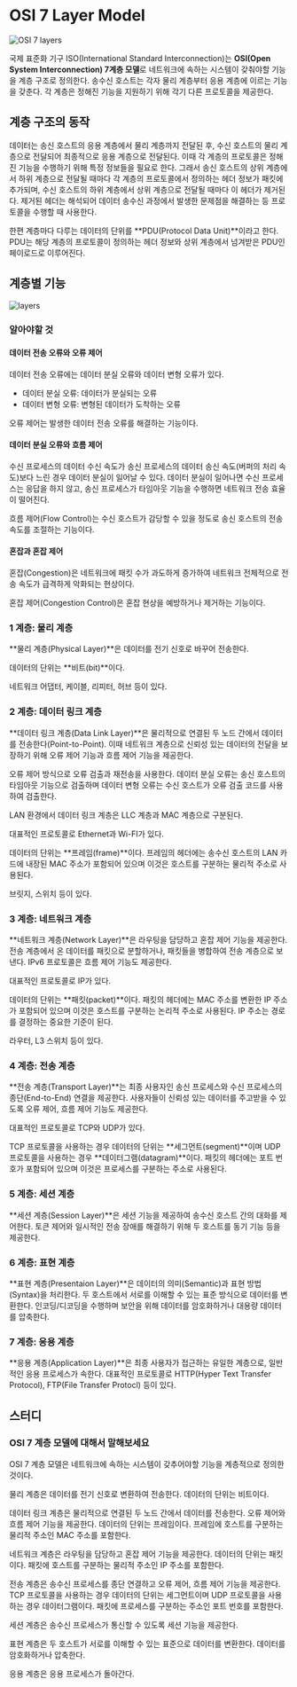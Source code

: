 # OSI 7 Layer Model

![OSI 7 layers](http://wiki.hash.kr/images/7/71/OSI_7_%EA%B3%84%EC%B8%B5.jpg)

국제 표준화 기구 ISO(International Standard Interconnection)는 **OSI(Open System Interconnection) 7계층 모델**로 네트워크에 속하는 시스템이 갖춰야할 기능을 계층 구조로 정의한다. 송수신 호스트는 각자 물리 계층부터 응용 계층에 이르는 기능을 갖춘다. 각 계층은 정해진 기능을 지원하기 위해 각기 다른 프로토콜을 제공한다.

 

## 계층 구조의 동작

데이터는 송신 호스트의 응용 계층에서 물리 계층까지 전달된 후, 수신 호스트의 물리 계층으로 전달되어 최종적으로 응용 계층으로 전달된다. 이때 각 계층의 프로토콜은 정해진 기능을 수행하기 위해 특정 정보들을 필요로 한다. 그래서 송신 호스트의 상위 계층에서 하위 계층으로 전달될 때마다 각 계층의 프로토콜에서 정의하는 헤더 정보가 패킷에 추가되며, 수신 호스트의 하위 계층에서 상위 계층으로 전달될 때마다 이 헤더가 제거된다. 제거된 헤더는 해석되어 데이터 송수신 과정에서 발생한 문제점을 해결하는 등 프로토콜을 수행할 때 사용한다.

한편 계층마다 다루는 데이터의 단위를 **PDU(Protocol Data Unit)**이라고 한다. PDU는 해당 계층의 프로토콜이 정의하는 헤더 정보와 상위 계층에서 넘겨받은 PDU인 페이로드로 이루어진다. 



## 계층별 기능

![layers](https://user-images.githubusercontent.com/57662010/195673487-6d2c7cf5-1666-4045-96c2-8504c60445d3.png)

### 알아야할 것

#### 데이터 전송 오류와 오류 제어

데이터 전송 오류에는 데이터 분실 오류와 데이터 변형 오류가 있다.

- 데이터 분실 오류: 데이터가 분실되는 오류
- 데이터 변형 오류: 변형된 데이터가 도착하는 오류

오류 제어는 발생한 데이터 전송 오류를 해결하는 기능이다.

#### 데이터 분실 오류와 흐름 제어

수신 프로세스의 데이터 수신 속도가 송신 프로세스의 데이터 송신 속도(버퍼의 처리 속도)보다 느린 경우 데이터 분실이 일어날 수 있다. 데이터 분실이 일어나면 수신 프로세스는 응답을 하지 않고, 송신 프로세스가 타임아웃 기능을 수행하면 네트워크 전송 효율이 떨어진다. 

흐름 제어(Flow Control)는 수신 호스트가 감당할 수 있을 정도로 송신 호스트의 전송 속도를 조절하는 기능이다.

#### 혼잡과 혼잡 제어

혼잡(Congestion)은 네트워크에 패킷 수가 과도하게 증가하여 네트워크 전체적으로 전송 속도가 급격하게 악화되는 현상이다.

혼잡 제어(Congestion Control)은 혼잡 현상을 예방하거나 제거하는 기능이다.



### 1 계층: 물리 계층

**물리 계층(Physical Layer)**은 데이터를 전기 신호로 바꾸어 전송한다.

데이터의 단위는 **비트(bit)**이다.

네트워크 어댑터, 케이블, 리피터, 허브 등이 있다.



### 2 계층: 데이터 링크 계층

**데이터 링크 계층(Data Link Layer)**은 물리적으로 연결된 두 노드 간에서 데이터를 전송한다(Point-to-Point). 이때 네트워크 계층으로 신뢰성 있는 데이터의 전달을 보장하기 위해 오류 제어 기능과 흐름 제어 기능을 제공한다.

오류 제어 방식으로 오류 검출과 재전송을 사용한다. 데이터 분실 오류는 송신 호스트의 타임아웃 기능으로 검출하며 데이터 변형 오류는 수신 호스트가 오류 검출 코드를 사용하여 검출한다.

LAN 환경에서 데이터 링크 계층은 LLC 계층과 MAC 계층으로 구분된다.

대표적인 프로토콜로 Ethernet과 Wi-FI가 있다.

데이터의 단위는 **프레임(frame)**이다. 프레임의 헤더에는 송수신 호스트의 LAN 카드에 내장된 MAC 주소가 포함되어 있으며 이것은 호스트를 구분하는 물리적 주소로 사용된다.

브릿지, 스위치 등이 있다.



###  3 계층: 네트워크 계층

**네트워크 계층(Network Layer)**은 라우팅을 담당하고 혼잡 제어 기능을 제공한다. 전송 계층에서 온 데이터를 패킷으로 분할하거나, 패킷들을 병합하여 전송 계층으로 보낸다. IPv6 프로토콜은 흐름 제어 기능도 제공한다.

대표적인 프로토콜로 IP가 있다.

데이터의 단위는 **패킷(packet)**이다. 패킷의 헤더에는 MAC 주소를 변환한 IP 주소가 포함되어 있으며 이것은 호스트를 구분하는 논리적 주소로 사용된다. IP 주소는 경로를 결정하는 중요한 기준이 된다. 

라우터, L3 스위치 등이 있다.



### 4 계층: 전송 계층

**전송 계층(Transport Layer)**는 최종 사용자인 송신 프로세스와 수신 프로세스의 종단(End-to-End) 연결을 제공한다. 사용자들이 신뢰성 있는 데이터를 주고받을 수 있도록 오류 제어, 흐름 제어 기능도 제공한다.

대표적인 프로토콜로 TCP와 UDP가 있다.

TCP 프로토콜을 사용하는 경우 데이터의 단위는 **세그먼트(segment)**이며 UDP 프로토콜을 사용하는 경우 **데이터그램(datagram)**이다. 패킷의 헤더에는 포트 번호가 포함되어 있으며 이것은 프로세스를 구분하는 주소로 사용된다.



### 5 계층: 세션 계층

**세션 계층(Session Layer)**은 세션 기능을 제공하여 송수신 호스트 간의 대화를 제어한다. 토큰 제어와 일시적인 전송 장애를 해결하기 위해 두 호스트를 동기 기능 등을 제공한다. 



### 6 계층: 표현 계층

**표현 계층(Presentaion Layer)**은 데이터의 의미(Semantic)과 표현 방법(Syntax)을 처리한다. 두 호스트에서 서로를 이해할 수 있는 표준 방식으로 데이터를 변환한다. 인코딩/디코딩을 수행하며 보안을 위해 데이터를 암호화하거나 대용량 데이터를 압축한다.



### 7 계층: 응용 계층

**응용 계층(Application Layer)**은 최종 사용자가 접근하는 유일한 계층으로, 일반적인 응용 프로세스가 속한다. 대표적인 프로토콜로 HTTP(Hyper Text Transfer Protocol), FTP(File Transfer Protocl) 등이 있다.



## 스터디

### OSI 7 계층 모델에 대해서 말해보세요

OSI 7 계층 모델은 네트워크에 속하는 시스템이 갖추어야할 기능을 계층적으로 정의한 것이다.

물리 계층은 데이터를 전기 신호로 변환하여 전송한다. 데이터의 단위는 비트이다.

데이터 링크 계층은 물리적으로 연결된 두 노드 간에서 데이터를 전송한다. 오류 제어와 흐름 제어 기능을 제공한다. 데이터의 단위는 프레임이다. 프레임에 호스트를 구분하는 물리적 주소인 MAC 주소를 포함한다.

네트워크 계층은 라우팅을 담당하고 혼잡 제어 기능을 제공한다. 데이터의 단위는 패킷이다. 패킷에 호스트를 구분하는 물리적 주소인 IP 주소를 포함한다.

전송 계층은 송수신 프로세스를 종단 연결하고 오류 제어, 흐름 제어 기능을 제공한다. TCP 프로토콜을 사용하는 경우 데이터의 단위는 세그먼트이며 UDP 프로토콜을 사용하는 경우 데이터그램이다. 패킷에 프로세스를 구분하는 주소인 포트 번호를 포함한다.

세션 계층은 송수신 프로세스가 통신할 수 있도록 세션 기능을 제공한다.

표현 계층은 두 호스트가 서로를 이해할 수 있는 표준으로 데이터를 변환한다. 데이터를 암호화하거나 압축한다.

응용 계층은 응용 프로세스가 돌아간다.

